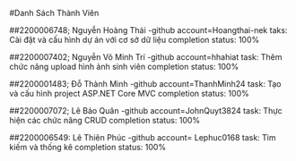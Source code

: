 #Danh Sách Thành Viên

##2200006748; Nguyễn Hoàng Thái
-github account=Hoangthai-nek
taks: Cài đặt và cấu hình dự án với cơ sở dữ liệu
completion status: 100%

##2200007402; Nguyễn Võ Minh Trí
-github account=hhahiat
task: Thêm chức năng upload hình ảnh sinh viên
completion status: 100%

##2200001483; Đỗ Thành Minh
-github account=ThanhMinh24
task: Tạo và cấu hình project ASP.NET Core MVC
completion status: 100%

##2200007072; Lê Bảo Quân
-github account=JohnQuyt3824
task: Thực hiện các chức năng CRUD
completion status: 100%

##2200006549: Lê Thiên Phúc
-github account= Lephuc0168
task: Tìm kiếm và thống kê
completion status: 100%

